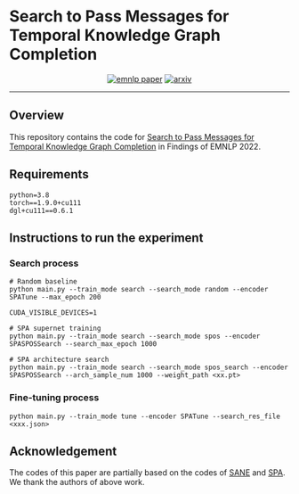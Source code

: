 # Search to Pass Messages for Temporal Knowledge Graph Completion
<p align="center">
<a href="https://preview.aclanthology.org/emnlp-22-ingestion/2022.findings-emnlp.458/"><img src="https://img.shields.io/badge/EMNLP%202022-Findings-brightgreen.svg" alt="emnlp paper"></a>
<a href="https://arxiv.org/abs/2210.16740"><img src="http://img.shields.io/badge/arxiv-abs-green.svg" alt="arxiv"></a>
</p>

---

## Overview
This repository contains the code for [Search to Pass Messages for Temporal Knowledge Graph Completion](https://preview.aclanthology.org/emnlp-22-ingestion/2022.findings-emnlp.458/) in Findings of EMNLP 2022.

## Requirements
```text
python=3.8
torch==1.9.0+cu111
dgl+cu111==0.6.1
```

## Instructions to run the experiment

### Search process
```shell
# Random baseline
python main.py --train_mode search --search_mode random --encoder SPATune --max_epoch 200

CUDA_VISIBLE_DEVICES=1 

# SPA supernet training
python main.py --train_mode search --search_mode spos --encoder SPASPOSSearch --search_max_epoch 1000

# SPA architecture search
python main.py --train_mode search --search_mode spos_search --encoder SPASPOSSearch --arch_sample_num 1000 --weight_path <xx.pt>
```
### Fine-tuning process
```shell
python main.py --train_mode tune --encoder SPATune --search_res_file <xxx.json>
```
## Acknowledgement

The codes of this paper are partially based on the codes of [SANE](https://github.com/AutoML-Research/SANE) and [SPA](https://github.com/JiapengWu/TeMP). We thank the authors of above work.
